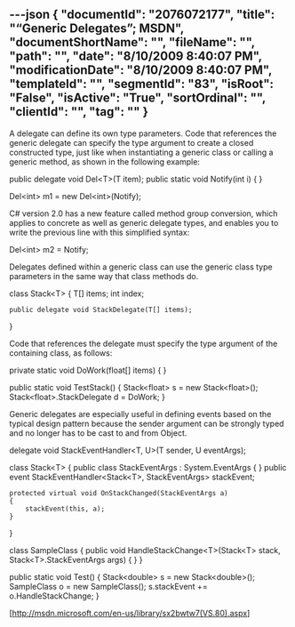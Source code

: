 ---json
{
  "documentId": "2076072177",
  "title": "“Generic Delegates”; MSDN",
  "documentShortName": "",
  "fileName": "",
  "path": "",
  "date": "8/10/2009 8:40:07 PM",
  "modificationDate": "8/10/2009 8:40:07 PM",
  "templateId": "",
  "segmentId": "83",
  "isRoot": "False",
  "isActive": "True",
  "sortOrdinal": "",
  "clientId": "",
  "tag": ""
}
---

A  delegate can define its own type parameters. Code that references the generic delegate can specify the type argument to create a closed constructed type, just like when instantiating a generic class or calling a generic method, as shown in the following example:

public delegate void Del&lt;T&gt;(T item);
public static void Notify(int i) { }

Del&lt;int&gt; m1 = new Del&lt;int&gt;(Notify);

C# version 2.0 has a new feature called method group conversion, which applies to concrete as well as generic delegate types, and enables you to write the previous line with this simplified syntax:

Del&lt;int&gt; m2 = Notify;

Delegates defined within a generic class can use the generic class type parameters in the same way that class methods do.

class Stack&lt;T&gt;
{
    T[] items;
    int index;

    public delegate void StackDelegate(T[] items);
}

Code that references the delegate must specify the type argument of the containing class, as follows:

private static void DoWork(float[] items) { }

public static void TestStack()
{
    Stack&lt;float&gt; s = new Stack&lt;float&gt;();
    Stack&lt;float&gt;.StackDelegate d = DoWork;
}

Generic delegates are especially useful in defining events based on the typical design pattern because the sender argument can be strongly typed and no longer has to be cast to and from Object.

delegate void StackEventHandler&lt;T, U&gt;(T sender, U eventArgs);

class Stack&lt;T&gt;
{
    public class StackEventArgs : System.EventArgs { }
    public event StackEventHandler&lt;Stack&lt;T&gt;, StackEventArgs&gt; stackEvent;

    protected virtual void OnStackChanged(StackEventArgs a)
    {
        stackEvent(this, a);
    }
}

class SampleClass
{
    public void HandleStackChange&lt;T&gt;(Stack&lt;T&gt; stack, Stack&lt;T&gt;.StackEventArgs args) { }
}

public static void Test()
{
    Stack&lt;double&gt; s = new Stack&lt;double&gt;();
    SampleClass o = new SampleClass();
    s.stackEvent += o.HandleStackChange;
}

[http://msdn.microsoft.com/en-us/library/sx2bwtw7(VS.80).aspx]
